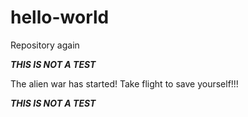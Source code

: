 # hello-world
Repository again

***THIS IS NOT A TEST***

The alien war has started!  Take flight to save yourself!!!

***THIS IS NOT A TEST***
